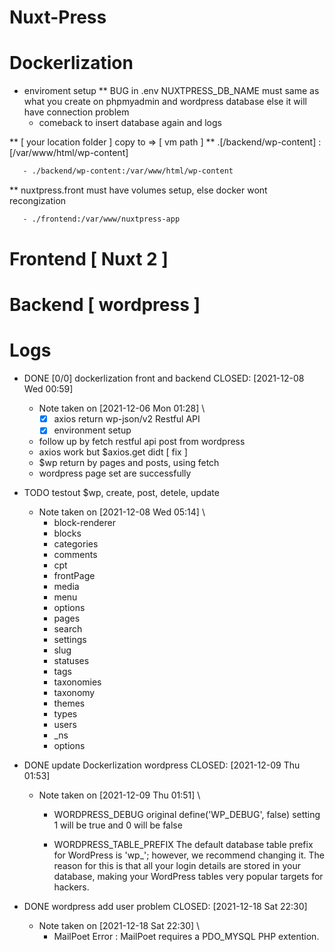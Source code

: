 # Nuxt-Press

# Dockerlization
* enviroment setup
** BUG in .env NUXTPRESS_DB_NAME must same as what you create on phpmyadmin and wordpress database else it will have connection problem
   * comeback to insert database again and logs

** [ your location folder ] copy to => [ vm path ]
** .[/backend/wp-content] : [/var/www/html/wp-content]

   ```bash
      - ./backend/wp-content:/var/www/html/wp-content
   ```

** nuxtpress.front must have volumes setup, else docker wont recongization
   ```bash
      - ./frontend:/var/www/nuxtpress-app
   ```

# Frontend [ Nuxt 2 ]

# Backend [ wordpress ]

# Logs
* DONE [0/0] dockerlization front and backend
  CLOSED: [2021-12-08 Wed 00:59]
  - Note taken on [2021-12-06 Mon 01:28] \\
    - [X] axios return wp-json/v2 Restful API
    - [X] environment setup
  - follow up by fetch restful api post from wordpress
  - axios work but $axios.get didt [ fix ]
  - $wp return by pages and posts, using fetch
  - wordpress page set are successfully

* TODO testout $wp, create, post, detele, update
  - Note taken on [2021-12-08 Wed 05:14] \\
    - block-renderer
    - blocks
    - categories
    - comments
    - cpt
    - frontPage
    - media
    - menu
    - options
    - pages
    - search
    - settings
    - slug
    - statuses
    - tags
    - taxonomies
    - taxonomy
    - themes
    - types
    - users
    - _ns
    - options

* DONE update Dockerlization wordpress
  CLOSED: [2021-12-09 Thu 01:53]
  - Note taken on [2021-12-09 Thu 01:51] \\
    - WORDPRESS_DEBUG
      original define('WP_DEBUG', false)
      setting 1 will be true and 0 will be false

    - WORDPRESS_TABLE_PREFIX
      The default database table prefix for WordPress is 'wp_'; however, we recommend changing it. The reason for this is that all your login details are stored in your database, making your WordPress tables very popular targets for hackers.

* DONE wordpress add user problem
  CLOSED: [2021-12-18 Sat 22:30]
  - Note taken on [2021-12-18 Sat 22:30] \\
    - MailPoet Error : MailPoet requires a PDO_MYSQL PHP extention.
